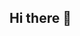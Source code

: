 ## Hi there 👋

<!--
**fahmime03/fahmime03** is a ✨ _special_ ✨ repository because its `README.md` (this file) appears on your GitHub profile.

Here are some ideas to get you started:

- 🔭 I’m currently working on workshop 2...
- 🌱 I’m currently learning AI modules...
- 👯 I’m looking to collaborate on ...
- 🤔 I’m looking for help with creating website ...
- 💬 Ask me about ...
- 📫 How to reach me: ...
- 😄 Pronouns: ...
- ⚡ Fun fact: ...
-->
